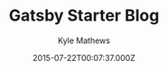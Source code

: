 ---
title: Gatsby Starter Blog
github: https://github.com/gatsbyjs/gatsby-starter-blog
demo: https://gatsby-starter-blog-demo.netlify.app/
author: Kyle Mathews
ssg:
  - Gatsby
cms:
  - Markdown
date: 2015-07-22T00:07:37.000Z
description: Gatsby starter for creating a blog
draft: true
publish_date: '2015-07-22T00:07:37Z'
update_date: '2022-10-10T12:52:00Z'
github_star: 3349
github_fork: 2600
---